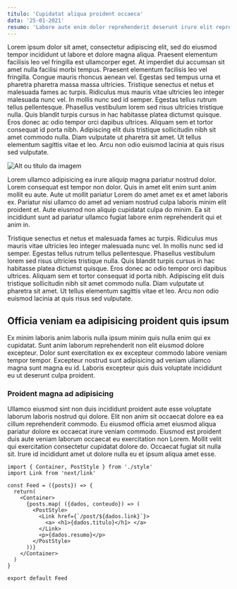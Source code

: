 ```yaml
---
titulo: 'Cupidatat aliqua proident occaeca'
data: '25-01-2021'
resumo: 'Labore aute enim dolor reprehenderit deserunt irure elit reprehenderit aliqua in sunt. Do qui ad culpa laborum mollit. Excepteur quis dolore tempor ea adipisicing laborum pariatur.'
---
```


Lorem ipsum dolor sit amet, consectetur adipiscing elit, sed do eiusmod tempor incididunt ut labore et dolore magna aliqua. Praesent elementum facilisis leo vel fringilla est ullamcorper eget. At imperdiet dui accumsan sit amet nulla facilisi morbi tempus. Praesent elementum facilisis leo vel fringilla. Congue mauris rhoncus aenean vel. Egestas sed tempus urna et pharetra pharetra massa massa ultricies.
Tristique senectus et netus et malesuada fames ac turpis. Ridiculus mus mauris vitae ultricies leo integer malesuada nunc vel. In mollis nunc sed id semper. Egestas tellus rutrum tellus pellentesque. Phasellus vestibulum lorem sed risus ultricies tristique nulla. Quis blandit turpis cursus in hac habitasse platea dictumst quisque. Eros donec ac odio tempor orci dapibus ultrices. Aliquam sem et tortor consequat id porta nibh. Adipiscing elit duis tristique sollicitudin nibh sit amet commodo nulla. Diam vulputate ut pharetra sit amet. Ut tellus elementum sagittis vitae et leo. Arcu non odio euismod lacinia at quis risus sed vulputate.

![Alt ou título da imagem](/perfil.png)

Lorem ullamco adipisicing ea irure aliquip magna pariatur nostrud dolor. Lorem consequat est tempor non dolor. Quis in amet elit enim sunt anim mollit eu aute. Aute ut mollit pariatur Lorem do amet amet ex et amet laboris ex. Pariatur nisi ullamco do amet ad veniam nostrud culpa laboris minim elit proident et. Aute eiusmod non aliquip cupidatat culpa do minim. Ea sit incididunt sunt ad pariatur ullamco fugiat labore enim reprehenderit qui et anim in.

Tristique senectus et netus et malesuada fames ac turpis. Ridiculus mus mauris vitae ultricies leo integer malesuada nunc vel. In mollis nunc sed id semper. Egestas tellus rutrum tellus pellentesque. Phasellus vestibulum lorem sed risus ultricies tristique nulla. Quis blandit turpis cursus in hac habitasse platea dictumst quisque. Eros donec ac odio tempor orci dapibus ultrices. Aliquam sem et tortor consequat id porta nibh. Adipiscing elit duis tristique sollicitudin nibh sit amet commodo nulla. Diam vulputate ut pharetra sit amet. Ut tellus elementum sagittis vitae et leo. Arcu non odio euismod lacinia at quis risus sed vulputate.

## Officia veniam ea adipisicing proident quis ipsum

Ex minim laboris anim laboris nulla ipsum minim quis nulla enim qui ex cupidatat. Sunt anim laborum reprehenderit non elit eiusmod dolore excepteur. Dolor sunt exercitation ex ex excepteur commodo labore veniam tempor tempor. Excepteur nostrud sunt adipisicing ad veniam ullamco magna sunt magna eu id. Laboris excepteur quis duis voluptate incididunt eu ut deserunt culpa proident.

### Proident magna ad adipisicing
Ullamco eiusmod sint non duis incididunt proident aute esse voluptate laborum laboris nostrud qui dolore. Elit non anim sit occaecat dolore ea ea cillum reprehenderit commodo. Eu eiusmod officia amet eiusmod aliqua pariatur dolore ex occaecat irure veniam commodo. Eiusmod est proident duis aute veniam laborum occaecat eu exercitation non Lorem. Mollit velit qui exercitation consectetur cupidatat dolore do. Occaecat fugiat sit nulla sit. Irure id incididunt amet ut dolore nulla eu et ipsum aliqua amet esse.

```
import { Container, PostStyle } from './style'
import Link from 'next/link'

const Feed = ({posts}) => {
  return(
    <Container>
      {posts.map( ({dados, conteudo}) => (
        <PostStyle>
          <Link href={`/post/${dados.link}`}>
            <a> <h1>{dados.titulo}</h1> </a>
          </Link>
          <p>{dados.resumo}</p>
        </PostStyle>
      ))}
    </Container>
  )
}

export default Feed
```